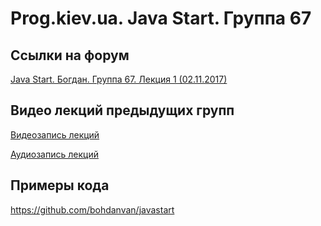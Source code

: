 Prog.kiev.ua. Java Start. Группа 67
===

## Cсылки на форум

[Java Start. Богдан. Группа 67. Лекция 1 (02.11.2017)](https://prog.kiev.ua/forum/index.php/topic,3248.0.html)

## Видео лекций предыдущих групп

[Видеозапись лекций](https://mega.nz/#F!SRclnQQT)

[Аудиозапиcь лекций](https://mega.nz/#F!GY8UjTBS)

## Примеры кода

https://github.com/bohdanvan/javastart
